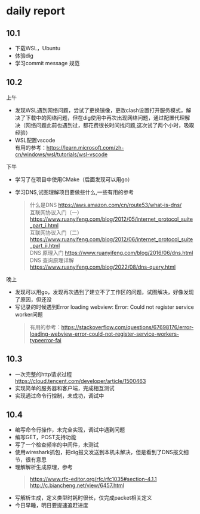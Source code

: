 # daily report

## 10.1

- 下载WSL，Ubuntu
- 体验dig
- 学习commit message 规范

## 10.2

上午

- 发现WSL遇到网络问题，尝试了更换镜像，更改clash设置打开服务模式，解决了下载中的网络问题，但在dig使用中再次出现网络问题，通过配置代理解决（网络问题此前也遇到过，都花费很长时间找问题,这次试了两个小时，吸取经验）
- WSL配置vscode  
有用的参考：<https://learn.microsoft.com/zh-cn/windows/wsl/tutorials/wsl-vscode>

下午

- 学习了在项目中使用CMake（后面发现可以用go）
- 学习DNS,试图理解项目要做些什么,一些有用的参考  

    >什么是DNS <https://aws.amazon.com/cn/route53/what-is-dns/>  
    互联网协议入门（一） <https://www.ruanyifeng.com/blog/2012/05/internet_protocol_suite_part_i.html>  
    互联网协议入门（二） <https://www.ruanyifeng.com/blog/2012/06/internet_protocol_suite_part_ii.html>  
    DNS 原理入门 <https://www.ruanyifeng.com/blog/2016/06/dns.html>  
    DNS 查询原理详解 <https://www.ruanyifeng.com/blog/2022/08/dns-query.html>

晚上

- 发现可以用go，发现再次遇到了建立不了工作区的问题，试图解决，好像发现了原因，但还没
- 写记录的时候遇到Error loading webview: Error: Could not register service worker问题  
    >有用的参考：<https://stackoverflow.com/questions/67698176/error-loading-webview-error-could-not-register-service-workers-typeerror-fai>

## 10.3

- 一次完整的http请求过程 <https://cloud.tencent.com/developer/article/1500463>
- 实现简单的服务器和客户端，完成相互测试
- 实现通过命令行控制，未成功，调试中

## 10.4

- 编写命令行操作，未完全实现，调试中遇到问题
- 编写GET，POST支持功能
- 写了一个检查频率的中间件，未测试
- 使用wireshark抓包，把dig报文发送到本机未解决，但是看到了DNS报文细节，很有意思
- 理解解析生成原理，参考  
    ><https://www.rfc-editor.org/rfc/rfc1035#section-4.1.1>  
    <http://c.biancheng.net/view/6457.html>
- 写解析生成，定义类型时耗时很长，仅完成packet相关定义
- 今日早睡，明日要提速追赶进度
